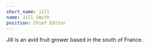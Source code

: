 ```yaml
---
short_name: jill
name: Jill Smith
position: Chief Editor
---
```





Jill is an avid fruit grower based in the south of France.